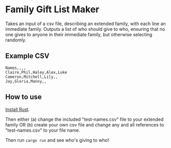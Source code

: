 # Family Gift List Maker

Takes an input of a csv file, describing an extended family, with each line an immediate family. Outputs a list of who should give to who, ensuring that no one gives to anyone in their immediate family, but otherwise selecting randomly.

## Example CSV

```csv
Names,,,,
Claire,Phil,Haley,Alex,Luke
Cameron,Mitchell,Lily,,
Jay,Gloria,Manny,,
```

## How to use

[Install Rust](https://www.rust-lang.org/en-US/install.html). 

Then either (a) change the included "test-names.csv" file to your extended family OR (b) create your own csv file and change any and all references to "test-names.csv" to your file name.

Then run `cargo run` and see who's giving to who!


